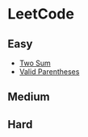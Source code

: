 # LeetCode
## Easy
- [Two Sum](https://hackmd.io/@SBK6401/Bky_oYRo2)
- [Valid Parentheses](https://hackmd.io/@SBK6401/BJYwTEZ2h)
## Medium

## Hard

